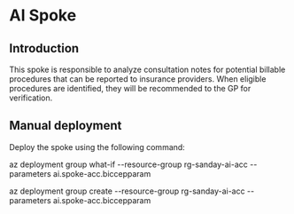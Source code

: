 # AI Spoke

## Introduction

This spoke is responsible to analyze consultation notes for potential billable procedures that can be reported to insurance providers. When eligible procedures are identified, they will be recommended to the GP for verification.

## Manual deployment

Deploy the spoke using the following command:

az deployment group what-if --resource-group rg-sanday-ai-acc --parameters ai.spoke-acc.biccepparam

az deployment group create --resource-group rg-sanday-ai-acc --parameters ai.spoke-acc.biccepparam
